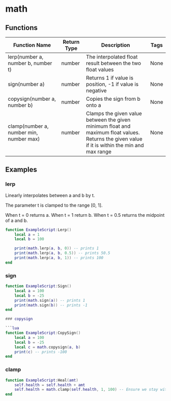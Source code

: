 # math

## Functions

| Function Name | Return Type | Description | Tags |
|---------------|-------------|-------------|------|
| lerp(number a, number b, number t) | number | The interpolated float result between the two float values | None |
| sign(number a)| number | Returns 1 if value is position, -1 if value is negative | None |
| copysign(number a, number b) | number |Copies the sign from b onto a | None |  
| clamp(number a, number min, number max) | number | Clamps the given value between the given minimum float and maximum float values. Returns the given value if it is within the min and max range | None |

## Examples

### lerp

Linearly interpolates between a and b by t.

The parameter t is clamped to the range [0, 1].

When t = 0 returns a.
When t = 1 return b.
When t = 0.5 returns the midpoint of a and b.

```lua
function ExampleScript:Lerp()
    local a = 1
    local b = 100

    print(math.lerp(a, b, 0)) -- prints 1
    print(math.lerp(a, b, 0.5)) -- prints 50.5
    print(math.lerp(a, b, 1)) -- prints 100
end
```

### sign

```lua
function ExampleScript:Sign()
    local a = 100
    local b = -25
    print(math.sign(a)) -- prints 1
    print(math.sign(b)) -- prints -1
end

### copysign

```lua
function ExampleScript:CopySign()
    local a = 100
    local b = -25
    local c = math.copysign(a, b)
    print(c) -- prints -100
end
```

### clamp

```lua
function ExampleScript:Heal(amt)
    self.health = self.health + amt
    self.health = math.clamp(self.health, 1, 100) -- Ensure we stay within 1 and 100 health
end
```